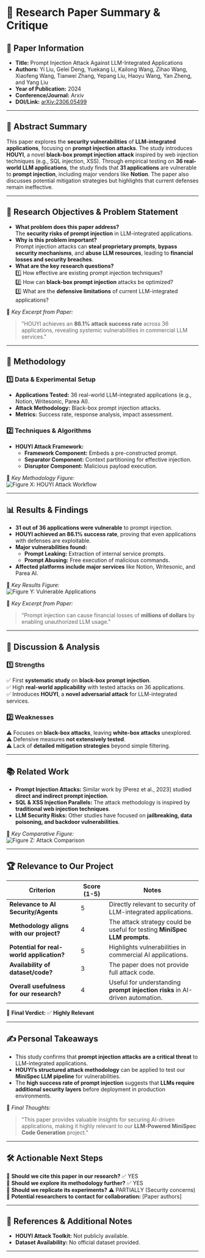 # 📄 Research Paper Summary & Critique

## 📝 Paper Information
- **Title:** Prompt Injection Attack Against LLM-Integrated Applications  
- **Authors:** Yi Liu, Gelei Deng, Yuekang Li, Kailong Wang, Zihao Wang, Xiaofeng Wang, Tianwei Zhang, Yepang Liu, Haoyu Wang, Yan Zheng, and Yang Liu  
- **Year of Publication:** 2024  
- **Conference/Journal:** Arxiv  
- **DOI/Link:** [arXiv:2306.05499](https://arxiv.org/abs/2306.05499)  

---

## 📌 Abstract Summary
This paper explores the **security vulnerabilities** of **LLM-integrated applications**, focusing on **prompt injection attacks**. The study introduces **HOUYI**, a novel **black-box prompt injection attack** inspired by web injection techniques (e.g., SQL injection, XSS). Through empirical testing on **36 real-world LLM applications**, the study finds that **31 applications** are vulnerable to **prompt injection**, including major vendors like **Notion**. The paper also discusses potential mitigation strategies but highlights that current defenses remain ineffective.

---

## 🎯 Research Objectives & Problem Statement
- **What problem does this paper address?**  
  The **security risks of prompt injection** in LLM-integrated applications.
- **Why is this problem important?**  
  Prompt injection attacks can **steal proprietary prompts**, **bypass security mechanisms**, and **abuse LLM resources**, leading to **financial losses and security breaches**.
- **What are the key research questions?**  
  1️⃣ How effective are existing prompt injection techniques?  
  2️⃣ How can **black-box prompt injection** attacks be optimized?  
  3️⃣ What are the **defensive limitations** of current LLM-integrated applications?

📌 *Key Excerpt from Paper:*  
> "HOUYI achieves an **86.1% attack success rate** across 36 applications, revealing systemic vulnerabilities in commercial LLM services."

---

## 🔬 Methodology
### **1️⃣ Data & Experimental Setup**
- **Applications Tested:** 36 real-world LLM-integrated applications (e.g., Notion, Writesonic, Parea AI).
- **Attack Methodology:** Black-box prompt injection attacks.
- **Metrics:** Success rate, response analysis, impact assessment.

### **2️⃣ Techniques & Algorithms**
- **HOUYI Attack Framework:** 
  - **Framework Component:** Embeds a pre-constructed prompt.
  - **Separator Component:** Context partitioning for effective injection.
  - **Disruptor Component:** Malicious payload execution.

📌 *Key Methodology Figure:*  
![Figure X: HOUYI Attack Workflow](./figures/houyi_workflow.png)

---

## 📊 Results & Findings
- **31 out of 36 applications were vulnerable** to prompt injection.
- **HOUYI achieved an 86.1% success rate**, proving that even applications with defenses are exploitable.
- **Major vulnerabilities found:**
  - **Prompt Leaking:** Extraction of internal service prompts.
  - **Prompt Abusing:** Free execution of malicious commands.
- **Affected platforms include major services** like Notion, Writesonic, and Parea AI.

📌 *Key Results Figure:*  
![Figure Y: Vulnerable Applications](./figures/vulnerable_apps.png)

📌 *Key Excerpt from Paper:*  
> "Prompt injection can cause financial losses of **millions of dollars** by enabling unauthorized LLM usage."

---

## 📢 Discussion & Analysis
### **1️⃣ Strengths**
✅ First **systematic study** on **black-box prompt injection**.  
✅ High **real-world applicability** with tested attacks on 36 applications.  
✅ Introduces **HOUYI**, a **novel adversarial attack** for LLM-integrated services.  

### **2️⃣ Weaknesses**
⚠️ Focuses on **black-box attacks**, leaving **white-box attacks** unexplored.  
⚠️ Defensive measures **not extensively tested**.  
⚠️ Lack of **detailed mitigation strategies** beyond simple filtering.

---

## 📚 Related Work
- **Prompt Injection Attacks:** Similar work by [Perez et al., 2023] studied **direct and indirect prompt injection**.
- **SQL & XSS Injection Parallels:** The attack methodology is inspired by **traditional web injection techniques**.
- **LLM Security Risks:** Other studies have focused on **jailbreaking, data poisoning, and backdoor vulnerabilities**.

📌 *Key Comparative Figure:*  
![Figure Z: Attack Comparison](./figures/attack_comparison.png)

---

## 🏆 Relevance to Our Project
| Criterion | Score (1-5) | Notes |
|-----------|------------|-------|
| **Relevance to AI Security/Agents** | 5 | Directly relevant to security of LLM-integrated applications. |
| **Methodology aligns with our project?** | 4 | The attack strategy could be useful for testing **MiniSpec LLM prompts**. |
| **Potential for real-world application?** | 5 | Highlights vulnerabilities in commercial AI applications. |
| **Availability of dataset/code?** | 3 | The paper does not provide full attack code. |
| **Overall usefulness for our research?** | 4 | Useful for understanding **prompt injection risks** in AI-driven automation. |

📢 **Final Verdict:** ✅ **Highly Relevant**

---

## ✍️ Personal Takeaways
- This study confirms that **prompt injection attacks are a critical threat** to LLM-integrated applications.
- **HOUYI’s structured attack methodology** can be applied to test our **MiniSpec LLM pipeline** for vulnerabilities.
- The **high success rate of prompt injection** suggests that **LLMs require additional security layers** before deployment in production environments.

📌 *Final Thoughts:*  
> "This paper provides valuable insights for securing AI-driven applications, making it highly relevant to our **LLM-Powered MiniSpec Code Generation** project."

---

## 🛠️ Actionable Next Steps
🔹 **Should we cite this paper in our research?** ✅ YES  
🔹 **Should we explore its methodology further?** ✅ YES  
🔹 **Should we replicate its experiments?** ⚠️ PARTIALLY (Security concerns)  
🔹 **Potential researchers to contact for collaboration:** [Paper authors]

---

## 📁 References & Additional Notes
- **HOUYI Attack Toolkit:** Not publicly available.
- **Dataset Availability:** No official dataset provided.

---
